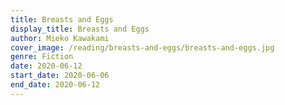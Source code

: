 ```yaml
---
title: Breasts and Eggs
display_title: Breasts and Eggs
author: Mieko Kawakami
cover_image: /reading/breasts-and-eggs/breasts-and-eggs.jpg
genre: Fiction
date: 2020-06-12
start_date: 2020-06-06
end_date: 2020-06-12
---
```

